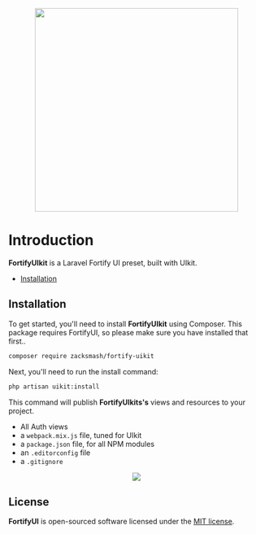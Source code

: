 <p align="center"><img width="400" src="https://github.com/zacksmash/fortify-uikit/blob/master/fortify-uikit-image.png"></p>

# Introduction

**FortifyUIkit** is a Laravel Fortify UI preset, built with UIkit.

- [Installation](#installation)

<a name="installation"></a>
## Installation

To get started, you'll need to install **FortifyUIkit** using Composer. This package requires FortifyUI, so please make sure you have installed that first..

```bash
composer require zacksmash/fortify-uikit
```

Next, you'll need to run the install command:

```bash
php artisan uikit:install
```

This command will publish **FortifyUIkits's** views and resources to your project.

- All Auth views
- a `webpack.mix.js` file, tuned for UIkit
- a `package.json` file, for all NPM modules
- an `.editorconfig` file
- a `.gitignore`

<p align="center"><img  src="https://github.com/zacksmash/fortify-uikit/blob/master/fortify-uikit-screenshot.png"></p>

## License

**FortifyUI** is open-sourced software licensed under the [MIT license](LICENSE.md).
